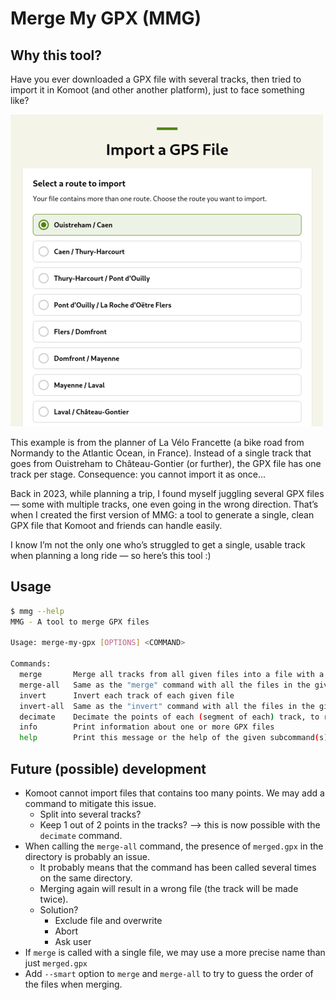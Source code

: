 # Merge My GPX (MMG)

## Why this tool?

Have you ever downloaded a GPX file with several tracks, then tried to import it in Komoot (and other another platform), just to face something like? 

![import gpx with several tracks in komoot](./doc/import-komoot.png)

This example is from the planner of La Vélo Francette (a bike road from Normandy to the Atlantic Ocean, in France). Instead of a single track that goes from Ouistreham to Château-Gontier (or further), the GPX file has one track per stage. Consequence: you cannot import it as once...

Back in 2023, while planning a trip, I found myself juggling several GPX files — some with multiple tracks, one even going in the wrong direction. That’s when I created the first version of MMG: a tool to generate a single, clean GPX file that Komoot and friends can handle easily.

I know I’m not the only one who’s struggled to get a single, usable track when planning a long ride — so here’s this tool :)

## Usage

```bash
$ mmg --help
MMG - A tool to merge GPX files

Usage: merge-my-gpx [OPTIONS] <COMMAND>

Commands:
  merge       Merge all tracks from all given files into a file with a single track
  merge-all   Same as the "merge" command with all the files in the given directory
  invert      Invert each track of each given file
  invert-all  Same as the "invert" command with all the files in the given directory
  decimate    Decimate the points of each (segment of each) track, to reduce the size of a or more files
  info        Print information about one or more GPX files
  help        Print this message or the help of the given subcommand(s)
```

## Future (possible) development

- Komoot cannot import files that contains too many points. We may add a command to mitigate this issue.
    - Split into several tracks?
    - Keep 1 out of 2 points in the tracks? --> this is now possible with the `decimate` command.
- When calling the `merge-all` command, the presence of `merged.gpx` in the directory is probably an issue.
    - It probably means that the command has been called several times on the same directory.
    - Merging again will result in a wrong file (the track will be made twice).
    - Solution?
        - Exclude file and overwrite
        - Abort
        - Ask user
- If `merge` is called with a single file, we may use a more precise name than just `merged.gpx`
- Add `--smart` option to `merge` and `merge-all` to try to guess the order of the files when merging.
